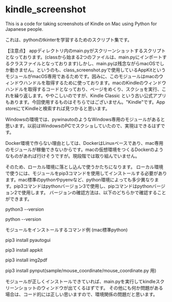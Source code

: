# kindle_screenshot

This is a code for taking screenshots of Kindle on Mac using Python for Japanese people.

これは、pythonのtkinterを学習するためのスクリプト集です。

【注意点】
appディレクトリ内のmain.pyがスクリーンショットするスクリプトとなっております。(classから始まる2つのファイルは、main.pyにインポートするクラスファイルとなっております)しかし、main.pyは残念ながらmacOSでしか動きません。というのも、class_screenshot.pyで使用しているAppKitというモジュールがmacOS専用であるためです。因みに、このモジュールはmacのウィンドウハンドルを取得するために使っております。macのKindleのウィンドウハンドルを取得するコードとなっており、ページをめくり、スクショを実行、これを繰り返します。ややこしいのですが、Kindle Classic という古い公式アプリもあります。今回使用するものはそちらではございません。"Kindle"です。App storeにてKindleと検索すれば見つかると思います。

Windowsの環境では、pywinautoのようなWindows専用のモジュールがあると思います。以前はWindowsのPCでスクショしていたので、実現はできるはずです。

Docker環境で作らない理由としては、DockerはLinuxベースであり、mac専用のモジュールが稼働できないからです。macの仮想環境をつくるDockerのようなものがあれば行けそうですが。現段階では取り組んでいません。

そのため、ローカル環境に落とし込んで使うかたちになります。
ローカル環境で使うには、モジュールをpip3コマンドを使用してインストールする必要があります。mac標準のpythonやpyenvなど、python環境によっても多少異なります。pip3コマンドはpythonバージョン3で使用し、pipコマンドはpythonバージョン2で使用します。
バージョンの確認方法は、以下のどちらかで確認することができます。

python3 --version 

python --version 

モジュールをインストールするコマンド例 (mac標準python)

pip3 install pyautogui

pip3 install appkit

pip3 install img2pdf

pip3 install pynput(sample/mouse_coordinate/mouse_coordinate.py 用)

モジュールが正しくインストールできていれば、main.pyを実行してkindleスクリーンショットのウィンドウが出てくるはずです。
その他にも何か問題がある場合は、コード的には正しい思いますので、環境関係の問題だと思います。
